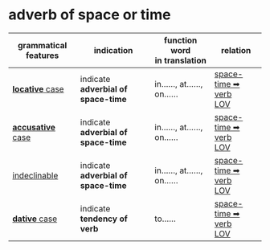 # adverb of space or time

|grammatical features|indication|function word<br>in translation|relation|
|-|-|-|-|
|[**locative** case](https://assets-hk.wikipali.org/pali-handbook/zh-Hans/declension/loc.html)|indicate **adverbial of space-time**|in……, at……, on……|[space-time ➡ verb<br>LOV](https://assets-hk.wikipali.org/pali-handbook/zh-Hans/basic-relation/loc/loc-lov.html)|
|[**accusative** case](https://assets-hk.wikipali.org/pali-handbook/zh-Hans/declension/acc.html#%E8%BF%9B%E9%98%B6%E7%94%A8%E6%B3%95)|indicate **adverbial of space-time**|in……, at……, on……|[space-time ➡ verb<br>LOV](https://assets-hk.wikipali.org/pali-handbook/zh-Hans/basic-relation/loc/loc-lov.html)|
|[indeclinable]()|indicate **adverbial of space-time**|in……, at……, on……|[space-time ➡ verb<br>LOV](https://assets-hk.wikipali.org/pali-handbook/zh-Hans/basic-relation/loc/loc-lov.html)|
|[**dative** case](https://assets-hk.wikipali.org/pali-handbook/zh-Hans/declension/acc.html#%E8%BF%9B%E9%98%B6%E7%94%A8%E6%B3%95)|indicate **tendency of verb**|to……|[space-time ➡ verb<br>LOV](https://assets-hk.wikipali.org/pali-handbook/zh-Hans/basic-relation/dat/dat-lov.html)|
